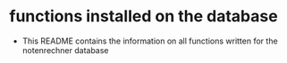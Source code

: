 # functions installed on the database
- This README contains the information on all functions written for the notenrechner database